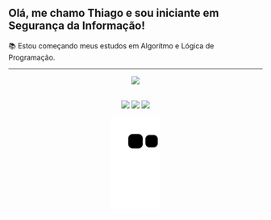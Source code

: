 ###

## Olá, me chamo Thiago e sou iniciante em Segurança da Informação!<br>

 📚 Estou começando meus estudos em Algorítmo e Lógica de Programação.<br>
<hr>

<div align="center">
  <a href="https://github.com/ThiagoMagalhaesC">
  <img height="190em" src="https://github-readme-stats.vercel.app/api?username=carolinesilvacer&show_icons=true&theme=bear&include_all_commits=true&count_private=true"/>
  
  ##
 
<div> 
  <a href="https://www.instagram.com/thmagalhaes_/" target="_blank"><img src="https://img.shields.io/badge/-Instagram-%23E4405F?style=for-the-badge&logo=instagram&logoColor=white" target="_blank"></a>
  <a href = "mailto:thiagomgcoelho@gmail.com"><img src="https://img.shields.io/badge/-Gmail-%23333?style=for-the-badge&logo=gmail&logoColor=white" target="_blank"></a>
  <a href="https://www.linkedin.com/in/thiagomcoelho/" target="_blank"><img src="https://img.shields.io/badge/-LinkedIn-%230077B5?style=for-the-badge&logo=linkedin&logoColor=white" target="_blank"></a> 
 
  ![Snake animation](https://github.com/rafaballerini/rafaballerini/blob/output/github-contribution-grid-snake.svg)
 
</div>
